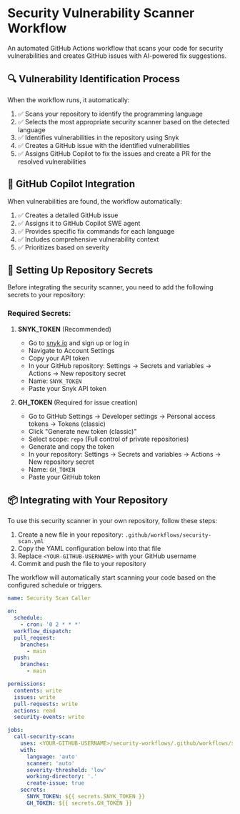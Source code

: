 # Security Vulnerability Scanner Workflow

An automated GitHub Actions workflow that scans your code for security vulnerabilities and creates GitHub issues with AI-powered fix suggestions.

## 🔍 Vulnerability Identification Process

When the workflow runs, it automatically:

1. ✅ Scans your repository to identify the programming language
2. ✅ Selects the most appropriate security scanner based on the detected language
3. ✅ Identifies vulnerabilities in the repository using Snyk
4. ✅ Creates a GitHub issue with the identified vulnerabilities
5. ✅ Assigns GitHub Copilot to fix the issues and create a PR for the resolved vulnerabilities

## 🤖 GitHub Copilot Integration

When vulnerabilities are found, the workflow automatically:

1. ✅ Creates a detailed GitHub issue
2. ✅ Assigns it to GitHub Copilot SWE agent
3. ✅ Provides specific fix commands for each language
4. ✅ Includes comprehensive vulnerability context
5. ✅ Prioritizes based on severity

## 🔐 Setting Up Repository Secrets

Before integrating the security scanner, you need to add the following secrets to your repository:

### Required Secrets:

1. **SNYK_TOKEN** (Recommended)
   - Go to [snyk.io](https://snyk.io) and sign up or log in
   - Navigate to Account Settings
   - Copy your API token
   - In your GitHub repository: Settings → Secrets and variables → Actions → New repository secret
   - Name: `SNYK_TOKEN`
   - Paste your Snyk API token

2. **GH_TOKEN** (Required for issue creation)
   - Go to GitHub Settings → Developer settings → Personal access tokens → Tokens (classic)
   - Click "Generate new token (classic)"
   - Select scope: `repo` (Full control of private repositories)
   - Generate and copy the token
   - In your repository: Settings → Secrets and variables → Actions → New repository secret
   - Name: `GH_TOKEN`
   - Paste your GitHub token

## 📦 Integrating with Your Repository

To use this security scanner in your own repository, follow these steps:

1. Create a new file in your repository: `.github/workflows/security-scan.yml`
2. Copy the YAML configuration below into that file
3. Replace `<YOUR-GITHUB-USERNAME>` with your GitHub username
4. Commit and push the file to your repository

The workflow will automatically start scanning your code based on the configured schedule or triggers.

```yaml
name: Security Scan Caller

on:
  schedule:
    - cron: '0 2 * * *'
  workflow_dispatch:
  pull_request:
    branches:
      - main
  push:
    branches:
      - main

permissions:
  contents: write
  issues: write
  pull-requests: write
  actions: read
  security-events: write

jobs:
  call-security-scan:
    uses: <YOUR-GITHUB-USERNAME>/security-workflows/.github/workflows/security-scan-reusable.yml@main
    with:
      language: 'auto'
      scanner: 'auto'
      severity-threshold: 'low'
      working-directory: '.'
      create-issue: true
    secrets:
      SNYK_TOKEN: ${{ secrets.SNYK_TOKEN }}
      GH_TOKEN: ${{ secrets.GH_TOKEN }}
```